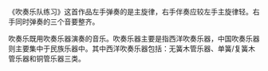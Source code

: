 

《吹奏乐队练习》这首作品左手弹奏的是主旋律，右手伴奏应较左手主旋律轻。右手同时弹奏的三个音要整齐。

  
吹奏乐既用吹奏乐器演奏的音乐。吹奏乐器主要是指西洋吹奏乐器，中国吹奏乐器则主要集中于民族乐器中。其中西洋吹奏乐器包括：无簧木管乐器、单簧/复簧木管乐器和铜管乐器三类。

